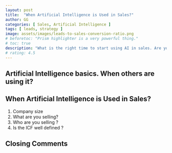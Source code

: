 ```yaml
---
layout: post
title:  "When Artificial Intelligence is Used in Sales?"
author: GG
categories: [ Sales, Artificial Intelligence ]
tags: [ leads, strategy ]
image: assets/images/leads-to-sales-conversion-ratio.png
# beforetoc: "Prism highlighter is a very powerful thing."
# toc: true
description: "What is the right time to start using AI in sales. Are you and your company at a right stage for it."
# rating: 4.5
---
```

<Summary Text>

## Artificial Intelligence basics. When others are using it?

## When Artificial Intelligence is Used in Sales?

1. Company size
2. What are you selling?
3. Who are you selling ? 
4. Is the ICF well defined ? 

## Closing Comments